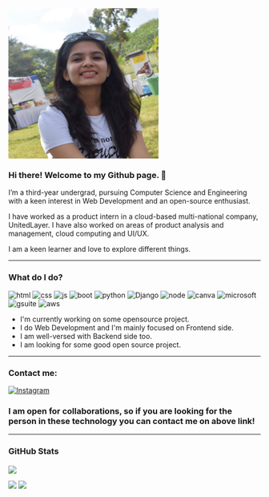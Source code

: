 <img src="/imagegit.jpeg" alt="Banner" width="300" height="300" align="center" />

### Hi there! Welcome to my Github page. 👋

I’m a third-year undergrad, pursuing Computer Science and Engineering with a keen interest in Web Development and an open-source enthusiast.

I have worked as a product intern in a cloud-based multi-national company, UnitedLayer. I have also worked on areas of product analysis and management, cloud computing and UI/UX.

I am a keen learner and love to explore different things.

---

### What do I do?
<p>
<img src="https://img.shields.io/badge/HTML-E34F26?logo=html5&logoColor=white&style-the-badge" alt="html"  />
  
<img src="https://img.shields.io/badge/CSS-ffcccc?logo=css3&logoColor=white&style-the-badge" alt="css"  />

<img src="https://img.shields.io/badge/JavaScript-F7DF1E?logo=javascript&logoColor=white&style-the-badge" alt="js"  />

<img src="https://img.shields.io/badge/BootStrap-003b5f?logo=bootstrap&logoColor=white&style-the-badge" alt="boot"  />

<img src="https://img.shields.io/badge/Python-FFE873?logo=python&logoColor=white&style-the-badge" alt="python"  />

<img src="https://img.shields.io/badge/Django-092e20?logo=django&logoColor=white&style-the-badge" alt="Django"  />

<img src="https://img.shields.io/badge/NodeJS-303030?logo=node&logoColor=white&style-the-badge" alt="node"/>

<img src="https://img.shields.io/badge/Canva-B3FFFF?logo=canva&logoColor=white&style-the-badge" alt="canva"/>

<img src="https://img.shields.io/badge/Microsoft Office-DC3E15?logo=microsoft&logoColor=white&style-the-badge" alt="microsoft"/>

<img src="https://img.shields.io/badge/GSuite-737373?logo=google&logoColor=white&style-the-badge" alt="gsuite"/>

<img src="https://img.shields.io/badge/Cloud Computing-FF9900?logo=amazon&logoColor=white&style-the-badge" alt="aws"/>
</p>

- I'm currently working on some opensource project.
- I do Web Development and I'm mainly focused on Frontend side.
- I am well-versed with Backend side too.
- I am looking for some good open source project.

---
 
 ### Contact me: <a href="www.linkedin.com/in/dolly-jain05">
   <img
    alt="Instagram"
    src="https://img.shields.io/badge/LinkedIn-0e76a8?logo=linkedin&logoColor=white&style=for-the-badge"
  />
</a> 

### I am open for collaborations, so if you are looking for the person in these technology you can contact me on above link!

---

### GitHub Stats
<img align="center" src="https://github-readme-stats.vercel.app/api?username=dollyjain51099&count_private=true&title_color=EC7063&icon_color=FD9047&text_color=0C2233&custom_title=Dolly+Jain's+GitHub+Stats"/>

<p>
<img  src="https://github-readme-stats.vercel.app/api/top-langs?username=dollyjain51099&count_private=true&title_color=EC7063&icon_color=FD9047&text_color=0C2233&custom_title=Dolly+Jain's+GitHub+Stats"/>

<img  src="https://github-readme-stats.vercel.app/api/wakatime?username=dollyjain51099&count_private=true&title_color=EC7063&icon_color=FD9047&text_color=0C2233&custom_title=Dolly+Jain's+GitHub+Stats"/>
</p>





